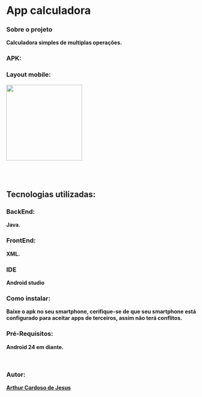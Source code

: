 # App calculadora<br>

### Sobre o projeto

**Calculadora simples de multiplas operações.**

### APK:


### Layout mobile:
<img width=200px src="https://github.com/Arthur-Cardoso-de-Jesus/AppCalculadora/assets/83030989/12103548-82b9-43ce-9101-26968d7019a4"/>


<br><br>


## Tecnologias utilizadas:

### BackEnd:
**Java.**

### FrontEnd:
**XML.**

### IDE
**Android studio**

### Como instalar:
**Baixe o apk no seu smartphone, cerifique-se de que seu smartphone está configurado para aceitar apps de terceiros, assim não terá conflitos.**

### Pré-Requisitos:
**Android 24 em diante.**

<br>

### Autor:
 <a href="https://github.com/Arthur-Cardoso-de-Jesus"> **Arthur Cardoso de Jesus** </a> 
